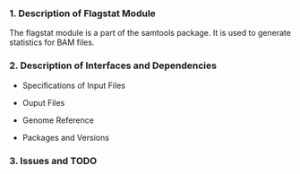 ### 1. Description of Flagstat Module
The flagstat module is a part of the samtools package. It is used to generate statistics for BAM files. 
### 2. Description of Interfaces and Dependencies

- Specifications of Input Files

- Ouput Files

- Genome Reference

- Packages and Versions

### 3. Issues and TODO
